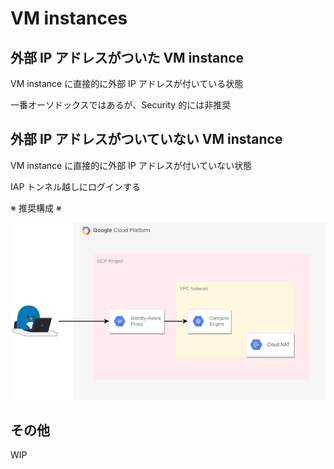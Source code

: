 # VM instances

## 外部 IP アドレスがついた VM instance

VM instance に直接的に外部 IP アドレスが付いている状態

一番オーソドックスではあるが、Security 的には非推奨

## 外部 IP アドレスがついていない VM instance

VM instance に直接的に外部 IP アドレスが付いていない状態

IAP トンネル越しにログインする

※ 推奨構成 ※

![](./no-external-ip/01.png)

## その他

WIP
